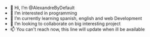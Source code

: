 - 👋 Hi, I’m @AlexandreByDefault
- 👀 I’m interested in programming 
- 🌱 I’m currently learning spanish, english and web Development 
- 💞️ I’m looking to collaborate on big interesting project 
- 📫 You can't reach now, this line will update when ill be available 

<!---
AlexandreByDefault/AlexandreByDefault is a ✨ special ✨ repository because its `README.md` (this file) appears on your GitHub profile.
You can click the Preview link to take a look at your changes.
--->
